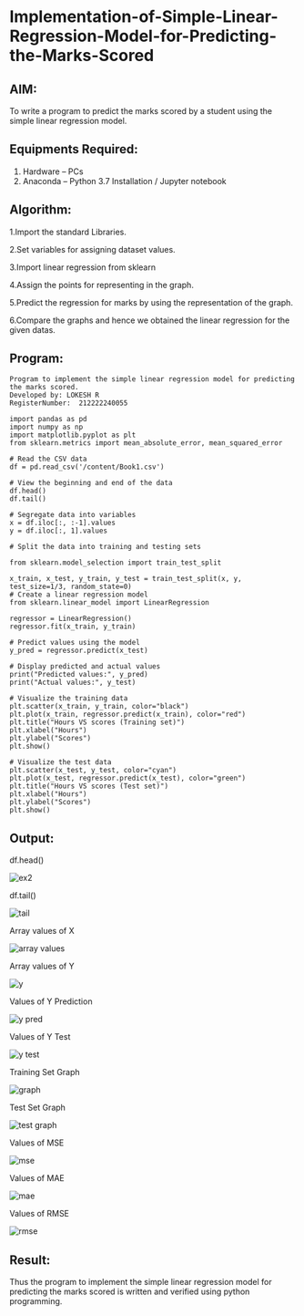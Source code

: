 # Implementation-of-Simple-Linear-Regression-Model-for-Predicting-the-Marks-Scored

## AIM:
To write a program to predict the marks scored by a student using the simple linear regression model.

## Equipments Required:
1. Hardware – PCs
2. Anaconda – Python 3.7 Installation / Jupyter notebook

## Algorithm:

1.Import the standard Libraries.

2.Set variables for assigning dataset values.

3.Import linear regression from sklearn

4.Assign the points for representing in the graph.

5.Predict the regression for marks by using the representation of the graph.

6.Compare the graphs and hence we obtained the linear regression for the given datas.

## Program:
```
Program to implement the simple linear regression model for predicting the marks scored.
Developed by: LOKESH R
RegisterNumber:  212222240055
```
```
import pandas as pd
import numpy as np
import matplotlib.pyplot as plt
from sklearn.metrics import mean_absolute_error, mean_squared_error

# Read the CSV data
df = pd.read_csv('/content/Book1.csv')

# View the beginning and end of the data
df.head()
df.tail()

# Segregate data into variables
x = df.iloc[:, :-1].values
y = df.iloc[:, 1].values

# Split the data into training and testing sets

from sklearn.model_selection import train_test_split

x_train, x_test, y_train, y_test = train_test_split(x, y, test_size=1/3, random_state=0)
# Create a linear regression model
from sklearn.linear_model import LinearRegression

regressor = LinearRegression()
regressor.fit(x_train, y_train)

# Predict values using the model
y_pred = regressor.predict(x_test)

# Display predicted and actual values
print("Predicted values:", y_pred)
print("Actual values:", y_test)

# Visualize the training data
plt.scatter(x_train, y_train, color="black")
plt.plot(x_train, regressor.predict(x_train), color="red")
plt.title("Hours VS scores (Training set)")
plt.xlabel("Hours")
plt.ylabel("Scores")
plt.show()

# Visualize the test data
plt.scatter(x_test, y_test, color="cyan")
plt.plot(x_test, regressor.predict(x_test), color="green")
plt.title("Hours VS scores (Test set)")
plt.xlabel("Hours")
plt.ylabel("Scores")
plt.show()
```
## Output:

df.head()


![ex2](https://github.com/LokeshRajamani/intro-to-ml-EX2/assets/120544804/0e663e56-3438-488d-bc97-78f15dd21c81)

df.tail()



![tail](https://github.com/LokeshRajamani/intro-to-ml-EX2/assets/120544804/6a828b4b-5a25-4a86-af93-47e58ed6426c)

Array values of X



![array values](https://github.com/LokeshRajamani/intro-to-ml-EX2/assets/120544804/6b681ff0-9760-4803-95be-a31705dfb9d4)

Array values of Y



![y](https://github.com/LokeshRajamani/intro-to-ml-EX2/assets/120544804/908d314c-9990-4d68-b700-c0ff63399cd5)

Values of Y Prediction



![y pred](https://github.com/LokeshRajamani/intro-to-ml-EX2/assets/120544804/f6c8d02c-7adc-4c68-90a2-bf373a1e1c46)

Values of Y Test



![y test](https://github.com/LokeshRajamani/intro-to-ml-EX2/assets/120544804/7a956bd7-ac16-4351-afad-598c29c60d34)

Training Set Graph



![graph](https://github.com/LokeshRajamani/intro-to-ml-EX2/assets/120544804/6dc2f463-1c14-47a1-8d80-5308efbad6c5)

Test Set Graph



![test graph](https://github.com/LokeshRajamani/intro-to-ml-EX2/assets/120544804/84423878-0a64-4bce-841c-0286efd46fa9)

Values of MSE



![mse](https://github.com/LokeshRajamani/intro-to-ml-EX2/assets/120544804/2172426c-76a3-4ffb-8644-39ec7792bfde)

Values of MAE



![mae](https://github.com/LokeshRajamani/intro-to-ml-EX2/assets/120544804/ea4ef639-e4ff-4477-ada9-df9cf5643eaa)

Values of RMSE



![rmse](https://github.com/LokeshRajamani/intro-to-ml-EX2/assets/120544804/ece1a131-2856-47ad-b534-1b11587762ae)

## Result:
Thus the program to implement the simple linear regression model for predicting the marks scored is written and verified using python programming.
